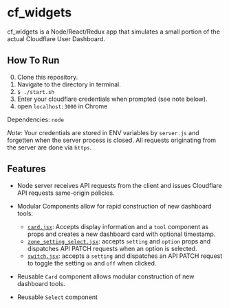 # cf_widgets

cf_widgets is a Node/React/Redux app that simulates a small portion of the
actual Cloudflare User Dashboard.

## How To Run

0. Clone this repository.
0. Navigate to the directory in terminal.
0. `$ ./start.sh`
0. Enter your cloudflare credentials when prompted (see note below).
0. open `localhost:3000` in Chrome

Dependencies: `node`

*Note:* Your credentials are stored in ENV variables by `server.js` and
forgetten when the server process is closed. All requests originating from the
server are done via `https`.

## Features

- Node server receives API requests from the client and issues Cloudflare API
requests  same-origin policies.

- Modular Components allow for rapid construction of new dashboard tools:
	- [`card.jsx`](clients/components/card.jsx): Accepts display information and a `tool` component as props and creates a new dashboard card with optional timestamp.
	- [`zone_setting_select.jsx`](clients/components/select.jsx): accepts `setting` and `option` props and dispatches API PATCH requests when an option is selected.
	- [`switch.jsx`](clients/components/switch.jsx): accepts a `setting` and dispatches an API PATCH request to toggle the setting `on` and `off` when clicked.

- Reusable `Card` component allows modular construction of new dashboard tools.
- Reusable `Select` component 


